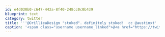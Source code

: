 ```yaml
---
id: e4d030b0-c647-442a-8f40-248cc0c0b439
blueprint: text
category: twitter
title: '''@OrillieaDesign "stoked". definitely stoked!  cc @austinxt'
caption: '<span class="username username_linked">@<a href="https://twitter.com/OrillieaDesign" title="Orilliea Design">OrillieaDesign</a></span> "stoked". definitely stoked!  cc <span class="username username_linked">@<a href="https://twitter.com/austinxt" title="Zenia Austin">austinxt</a></span>'
---
```

